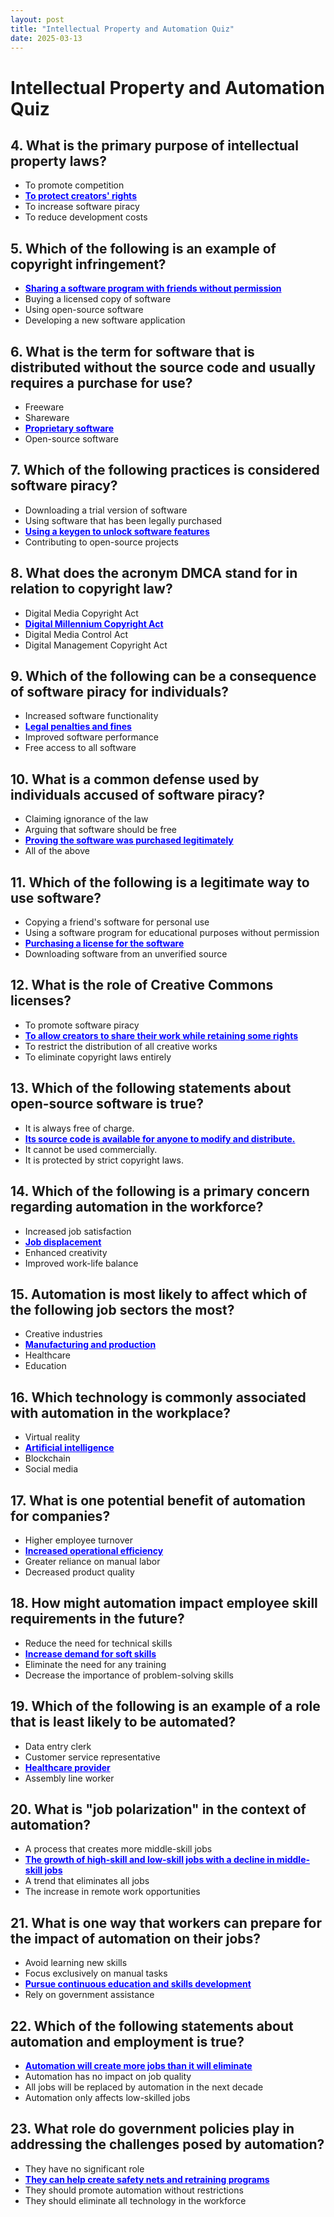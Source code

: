 ```yaml
---
layout: post
title: "Intellectual Property and Automation Quiz"
date: 2025-03-13
---
```


# Intellectual Property and Automation Quiz

## 4. What is the primary purpose of intellectual property laws?
- To promote competition
- **<span style="color: blue; text-decoration: underline;">To protect creators' rights</span>**
- To increase software piracy
- To reduce development costs

## 5. Which of the following is an example of copyright infringement?
- **<span style="color: blue; text-decoration: underline;">Sharing a software program with friends without permission</span>**
- Buying a licensed copy of software
- Using open-source software
- Developing a new software application

## 6. What is the term for software that is distributed without the source code and usually requires a purchase for use?
- Freeware
- Shareware
- **<span style="color: blue; text-decoration: underline;">Proprietary software</span>**
- Open-source software

## 7. Which of the following practices is considered software piracy?
- Downloading a trial version of software
- Using software that has been legally purchased
- **<span style="color: blue; text-decoration: underline;">Using a keygen to unlock software features</span>**
- Contributing to open-source projects

## 8. What does the acronym DMCA stand for in relation to copyright law?
- Digital Media Copyright Act
- **<span style="color: blue; text-decoration: underline;">Digital Millennium Copyright Act</span>**
- Digital Media Control Act
- Digital Management Copyright Act

## 9. Which of the following can be a consequence of software piracy for individuals?
- Increased software functionality
- **<span style="color: blue; text-decoration: underline;">Legal penalties and fines</span>**
- Improved software performance
- Free access to all software

## 10. What is a common defense used by individuals accused of software piracy?
- Claiming ignorance of the law
- Arguing that software should be free
- **<span style="color: blue; text-decoration: underline;">Proving the software was purchased legitimately</span>**
- All of the above

## 11. Which of the following is a legitimate way to use software?
- Copying a friend's software for personal use
- Using a software program for educational purposes without permission
- **<span style="color: blue; text-decoration: underline;">Purchasing a license for the software</span>**
- Downloading software from an unverified source

## 12. What is the role of Creative Commons licenses?
- To promote software piracy
- **<span style="color: blue; text-decoration: underline;">To allow creators to share their work while retaining some rights</span>**
- To restrict the distribution of all creative works
- To eliminate copyright laws entirely

## 13. Which of the following statements about open-source software is true?
- It is always free of charge.
- **<span style="color: blue; text-decoration: underline;">Its source code is available for anyone to modify and distribute.</span>**
- It cannot be used commercially.
- It is protected by strict copyright laws.

## 14. Which of the following is a primary concern regarding automation in the workforce?
- Increased job satisfaction
- **<span style="color: blue; text-decoration: underline;">Job displacement</span>**
- Enhanced creativity
- Improved work-life balance

## 15. Automation is most likely to affect which of the following job sectors the most?
- Creative industries
- **<span style="color: blue; text-decoration: underline;">Manufacturing and production</span>**
- Healthcare
- Education

## 16. Which technology is commonly associated with automation in the workplace?
- Virtual reality
- **<span style="color: blue; text-decoration: underline;">Artificial intelligence</span>**
- Blockchain
- Social media

## 17. What is one potential benefit of automation for companies?
- Higher employee turnover
- **<span style="color: blue; text-decoration: underline;">Increased operational efficiency</span>**
- Greater reliance on manual labor
- Decreased product quality

## 18. How might automation impact employee skill requirements in the future?
- Reduce the need for technical skills
- **<span style="color: blue; text-decoration: underline;">Increase demand for soft skills</span>**
- Eliminate the need for any training
- Decrease the importance of problem-solving skills

## 19. Which of the following is an example of a role that is least likely to be automated?
- Data entry clerk
- Customer service representative
- **<span style="color: blue; text-decoration: underline;">Healthcare provider</span>**
- Assembly line worker

## 20. What is "job polarization" in the context of automation?
- A process that creates more middle-skill jobs
- **<span style="color: blue; text-decoration: underline;">The growth of high-skill and low-skill jobs with a decline in middle-skill jobs</span>**
- A trend that eliminates all jobs
- The increase in remote work opportunities

## 21. What is one way that workers can prepare for the impact of automation on their jobs?
- Avoid learning new skills
- Focus exclusively on manual tasks
- **<span style="color: blue; text-decoration: underline;">Pursue continuous education and skills development</span>**
- Rely on government assistance

## 22. Which of the following statements about automation and employment is true?
- **<span style="color: blue; text-decoration: underline;">Automation will create more jobs than it will eliminate</span>**
- Automation has no impact on job quality
- All jobs will be replaced by automation in the next decade
- Automation only affects low-skilled jobs

## 23. What role do government policies play in addressing the challenges posed by automation?
- They have no significant role
- **<span style="color: blue; text-decoration: underline;">They can help create safety nets and retraining programs</span>**
- They should promote automation without restrictions
- They should eliminate all technology in the workforce
